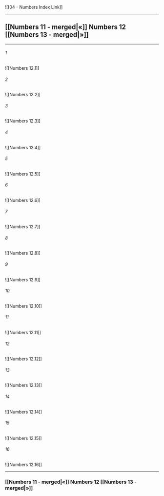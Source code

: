 ![[04 - Numbers Index Link]]

---
##  [[Numbers 11 - merged|«]] Numbers 12 [[Numbers 13 - merged|»]]

---

###### 1
![[Numbers 12.1]] 

###### 2
![[Numbers 12.2]] 

###### 3
![[Numbers 12.3]] 

###### 4
![[Numbers 12.4]]

###### 5 
![[Numbers 12.5]] 

###### 6
![[Numbers 12.6]] 

###### 7
![[Numbers 12.7]] 

###### 8
![[Numbers 12.8]] 

###### 9
![[Numbers 12.9]] 

###### 10
![[Numbers 12.10]] 

###### 11
![[Numbers 12.11]] 

###### 12
![[Numbers 12.12]]

###### 13
![[Numbers 12.13]] 

###### 14
![[Numbers 12.14]] 

###### 15
![[Numbers 12.15]]

###### 16
![[Numbers 12.16]] 


---
###  [[Numbers 11 - merged|«]] Numbers 12 [[Numbers 13 - merged|»]]